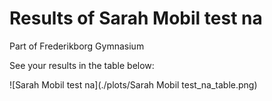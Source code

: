 
# Results of Sarah Mobil test na 
    
Part of Frederikborg Gymnasium
    
See your results in the table below:
    
![Sarah Mobil test na](./plots/Sarah Mobil test_na_table.png)